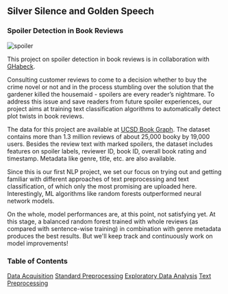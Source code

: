 ## Silver Silence and Golden Speech
### Spoiler Detection in Book Reviews

![spoiler](https://raw.githubusercontent.com/PsychOpilio/NF_Capstone_Spoiler_Detection/main/spoiler.gif)

This project on spoiler detection in book reviews is in collaboration with [GHabeck](https://github.com/GHabeck).

Consulting customer reviews to come to a decision whether to buy the crime novel or not and in the process stumbling over the solution that the gardener killed the housemaid  - spoilers are every reader’s nightmare. 
To address this issue and save readers from future spoiler experiences, our project aims at training text classification algorithms to automatically detect plot twists in book reviews. 

The data for this project are available at [UCSD Book Graph](https://sites.google.com/eng.ucsd.edu/ucsdbookgraph/home). 
The dataset contains more than 1.3 million reviews of about 25,000 booky by 19,000 users. Besides the review text with marked spoilers, the dataset includes features on spoiler labels, reviewer ID, book ID, overall book rating and timestamp. Metadata like genre, title, etc. are also available.

Since this is our first NLP project, we set our focus on trying out and getting familiar with different approaches of text preprocessing and text classification, of which only the most promising are uploaded here. Interestingly, ML algorithms like random forests outperformed neural network models.

On the whole, model performances are, at this point, not satisfying yet. At this stage, a balanced random forest trained with whole reviews (as compared with sentence-wise training) in combination with genre metadata produces the best results. 
But we'll keep track and continuously work on model improvements! 

### Table of Contents
[Data Acquisition](https://github.com/PsychOpilio/NF_Capstone_Spoiler_Detection/blob/main/Data.ipynb)
[Standard Preprocessing](https://github.com/PsychOpilio/NF_Capstone_Spoiler_Detection/blob/main/Preprocessing.ipynb)
[Exploratory Data Analysis](https://github.com/PsychOpilio/NF_Capstone_Spoiler_Detection/blob/main/EDA.ipynb)
[Text Preprocessing]()
